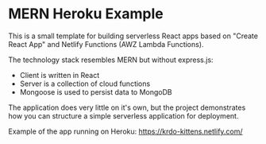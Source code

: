 # MERN Heroku Example

This is a small template for building serverless React apps based on "Create React App" and Netlify Functions (AWZ Lambda Functions).

The technology stack resembles MERN but without express.js:
* Client is written in React
* Server is a collection of cloud functions
* Mongoose is used to persist data to MongoDB

The application does very little on it's own, but the project demonstrates how you can structure a simple serverless application for deployment.

Example of the app running on Heroku: https://krdo-kittens.netlify.com/